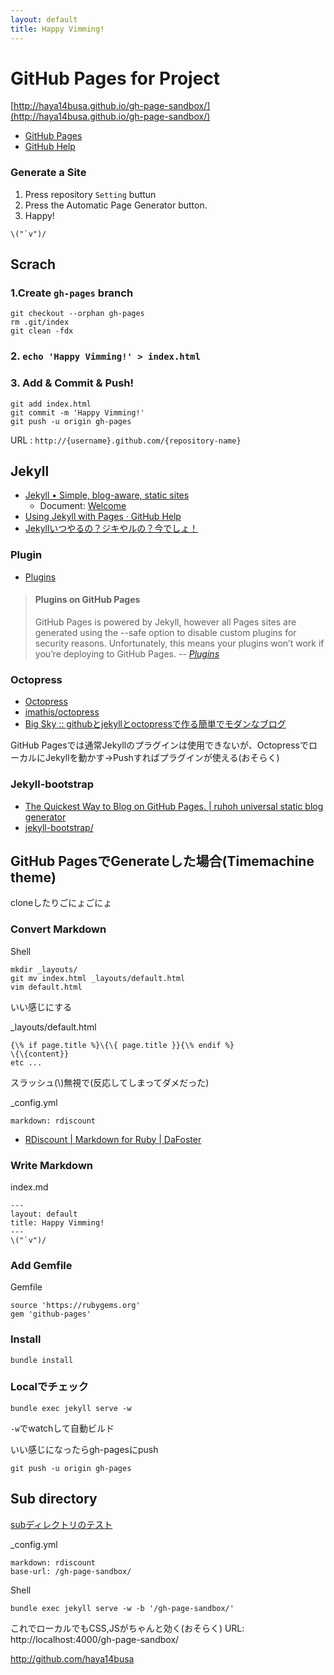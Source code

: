 ```yaml
---
layout: default
title: Happy Vimming!
---
```


GitHub Pages for Project
=====

[http://haya14busa.github.io/gh-page-sandbox/](http://haya14busa.github.io/gh-page-sandbox/)

- [GitHub Pages](http://pages.github.com/#project_pages)
- [GitHub Help](https://help.github.com/categories/20/articles)

### Generate a Site
1. Press repository `Setting` buttun
2. Press the Automatic Page Generator button.
3. Happy!
```
\("`v")/
```

## Scrach
### 1.Create `gh-pages` branch

```
git checkout --orphan gh-pages
rm .git/index
git clean -fdx
```
### 2. `echo 'Happy Vimming!' > index.html`

### 3. Add & Commit & Push!
```
git add index.html
git commit -m 'Happy Vimming!'
git push -u origin gh-pages
```

URL
:   `http://{username}.github.com/{repository-name}`

Jekyll
-----
- [Jekyll • Simple, blog-aware, static sites](http://jekyllrb.com/)
    - Document: [Welcome](http://jekyllrb.com/docs/home/)
- [Using Jekyll with Pages · GitHub Help](https://help.github.com/articles/using-jekyll-with-pages)
- [Jekyllいつやるの？ジキやルの？今でしょ！](http://melborne.github.io/2013/05/20/now-the-time-to-start-jekyll/)


### Plugin
- [Plugins](http://jekyllrb.com/docs/plugins/)

> #### Plugins on GitHub Pages
> GitHub Pages is powered by Jekyll, however all Pages sites are generated using the --safe option to disable custom plugins for security reasons. Unfortunately, this means your plugins won’t work if you’re deploying to GitHub Pages.
> -- <cite>[Plugins](http://jekyllrb.com/docs/plugins/)</cite>

### Octopress
- [Octopress](http://octopress.org/)
- [imathis/octopress](https://github.com/imathis/octopress)
- [Big Sky :: githubとjekyllとoctopressで作る簡単でモダンなブログ](http://mattn.kaoriya.net/software/lang/ruby/20111017205717.htm)

GitHub Pagesでは通常Jekyllのプラグインは使用できないが、OctopressでローカルにJekyllを動かす->Pushすればプラグインが使える(おそらく)

### Jekyll-bootstrap
- [The Quickest Way to Blog on GitHub Pages. | ruhoh universal static blog generator](http://jekyllbootstrap.com/)
- [jekyll-bootstrap/](https://github.com/plusjade/jekyll-bootstrap/)


GitHub PagesでGenerateした場合(Timemachine theme)
-----

cloneしたりごにょごにょ

### Convert Markdown

Shell

```
mkdir _layouts/
git mv index.html _layouts/default.html
vim default.html
```

いい感じにする

\_layouts/default.html

~~~
{\% if page.title %}\{\{ page.title }}{\% endif %}
\{\{content}}
etc ...
~~~
スラッシュ(\\)無視で(反応してしまってダメだった)

\_config.yml

```
markdown: rdiscount
```
- [RDiscount | Markdown for Ruby | DaFoster](http://dafoster.net/projects/rdiscount/)

### Write Markdown
index.md
```
---
layout: default
title: Happy Vimming!
---
\("`v")/
```


### Add Gemfile
Gemfile

```
source 'https://rubygems.org'
gem 'github-pages'
```

### Install
```
bundle install
```

### Localでチェック
```
bundle exec jekyll serve -w
```
`-w`でwatchして自動ビルド

いい感じになったらgh-pagesにpush

```
git push -u origin gh-pages
```


Sub directory
-----

[subディレクトリのテスト](./sub/)

\_config.yml

```
markdown: rdiscount
base-url: /gh-page-sandbox/
```

Shell

```
bundle exec jekyll serve -w -b '/gh-page-sandbox/'
```

これでローカルでもCSS,JSがちゃんと効く(おそらく)
URL: http://localhost:4000/gh-page-sandbox/

http://github.com/haya14busa
